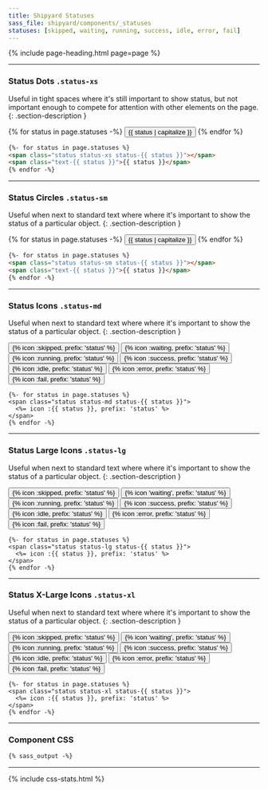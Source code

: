```yaml
---
title: Shipyard Statuses
sass_file: shipyard/components/_statuses
statuses: [skipped, waiting, running, success, idle, error, fail]
---
```


{% include page-heading.html page=page %}

---

### Status Dots `.status-xs`
Useful in tight spaces where it's still important to show status, but not important enough to compete for attention with other elements on the page.
{: .section-description }

<div class="mb-25">
  {% for status in page.statuses -%}
    <button class="btn btn-secondary btn-xs btn-rounded margin-right-xxs">
      <span class="status status-xs status-{{ status }}"></span>
      <span class="text-sm medium ml-2 text-{{ status }}">{{ status | capitalize }}</span>
    </button>
  {% endfor %}
</div>

```html
{%- for status in page.statuses %}
<span class="status status-xs status-{{ status }}"></span>
<span class="text-{{ status }}">{{ status }}</span>
{% endfor -%}
```

---

### Status Circles `.status-sm`
Useful when next to standard text where where it's important to show the status of a particular object.
{: .section-description }

{% for status in page.statuses -%}
  <button class="btn btn-secondary btn-sm btn-rounded margin-right-xxs">
    <span class="status status-{{ status }} status-sm"></span>
    <span class="text-md medium ml-3 text-{{ status }}">{{ status | capitalize }}</span>
  </button>
{% endfor %}

```html
{%- for status in page.statuses %}
<span class="status status-sm status-{{ status }}"></span>
<span class="text-{{ status }}">{{ status }}</span>
{% endfor -%}
```

---

### Status Icons `.status-md`
Useful when next to standard text where where it's important to show the status of a particular object.
{: .section-description }

<button tooltip="skipped">
  <span class="status status-skipped status-md">{% icon :skipped, prefix: 'status' %}</span>
</button>
<button tooltip="waiting">
  <span class="status status-waiting status-md">{% icon :waiting, prefix: 'status' %}</span>
</button>
<button tooltip="running">
  <span class="status status-running status-md">{% icon :running, prefix: 'status' %}</span>
</button>
<button tooltip="success">
  <span class="status status-success status-md">{% icon :success, prefix: 'status' %}</span>
</button>
<button tooltip="idle">
  <span class="status status-idle status-md">{% icon :idle, prefix: 'status' %}</span>
</button>
<button tooltip="error">
  <span class="status status-error status-md">{% icon :error, prefix: 'status' %}</span>
</button>
<button tooltip="fail">
  <span class="status status-fail status-md">{% icon :fail, prefix: 'status' %}</span>
</button>

```erb
{%- for status in page.statuses %}
<span class="status status-md status-{{ status }}">
  <%= icon :{{ status }}, prefix: 'status' %>
</span>
{% endfor -%}
```

---

### Status Large Icons `.status-lg`
Useful when next to standard text where where it's important to show the status of a particular object.
{: .section-description }

<button tooltip="skipped" class="mr-5">
  <span class="status status-skipped status-lg">{% icon :skipped, prefix: 'status' %}</span>
</button>
<button tooltip="waiting" class="mr-5">
  <span class="status status-waiting status-lg">{% icon 'waiting', prefix: 'status' %}</span>
</button>
<button tooltip="running" class="mr-5">
  <span class="status status-running status-lg">{% icon :running, prefix: 'status' %}</span>
</button>
<button tooltip="success" class="mr-5">
  <span class="status status-success status-lg">{% icon :success, prefix: 'status' %}</span>
</button>
<button tooltip="idle" class="mr-5">
  <span class="status status-idle status-lg">{% icon :idle, prefix: 'status' %}</span>
</button>
<button tooltip="error" class="mr-5">
  <span class="status status-error status-lg">{% icon :error, prefix: 'status' %}</span>
</button>
<button tooltip="fail" class="mr-5">
  <span class="status status-fail status-lg">{% icon :fail, prefix: 'status' %}</span>
</button>

```erb
{%- for status in page.statuses %}
<span class="status status-lg status-{{ status }}">
  <%= icon :{{ status }}, prefix: 'status' %>
</span>
{% endfor -%}
```

---

### Status X-Large Icons `.status-xl`
Useful when next to standard text where where it's important to show the status of a particular object.
{: .section-description }

<button tooltip="skipped" class="mr-5">
  <span class="status status-skipped status-xl">{% icon :skipped, prefix: 'status' %}</span>
</button>
<button tooltip="waiting" class="mr-5">
  <span class="status status-waiting status-xl">{% icon 'waiting', prefix: 'status' %}</span>
</button>
<button tooltip="running" class="mr-5">
  <span class="status status-running status-xl">{% icon :running, prefix: 'status' %}</span>
</button>
<button tooltip="success" class="mr-5">
  <span class="status status-success status-xl">{% icon :success, prefix: 'status' %}</span>
</button>
<button tooltip="idle" class="mr-5">
  <span class="status status-idle status-xl">{% icon :idle, prefix: 'status' %}</span>
</button>
<button tooltip="error" class="mr-5">
  <span class="status status-error status-xl">{% icon :error, prefix: 'status' %}</span>
</button>
<button tooltip="fail">
  <span class="status status-fail status-xl">{% icon :fail, prefix: 'status' %}</span>
</button>

```erb
{%- for status in page.statuses %}
<span class="status status-xl status-{{ status }}">
  <%= icon :{{ status }}, prefix: 'status' %>
</span>
{% endfor -%}
```

---

### Component CSS
```css
{% sass_output -%}
```

---

{% include css-stats.html %}
